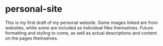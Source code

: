 # personal-site
This is my first draft of my personal website. Some images linked are from websites, while some are included as individual files themselves.
Future formatting and styling to come, as well as actual descriptions and content on the pages themselves.